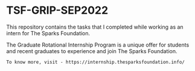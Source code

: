 # TSF-GRIP-SEP2022

This repository contains the tasks that I completed while working as an intern for The Sparks Foundation.

The Graduate Rotational Internship Program is a unique offer for students and recent graduates to experience and join The Sparks Foundation.

    To know more, visit - https://internship.thesparksfoundation.info/
